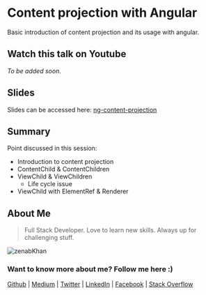 # Content projection with Angular

Basic introduction of content projection and its usage with angular.

## Watch this talk on Youtube

*To be added soon.*

## Slides

Slides can be accessed here: 
[ng-content-projection](http://slides.com/zenabsaleem/angular-content-projection)

## Summary

Point discussed in this session:

* Introduction to content projection
* ContentChild & ContentChildren
* ViewChild & ViewChildren
  * Life cycle issue
* ViewChild with ElementRef & Renderer

## About Me

> Full Stack Developer. Love to learn new skills. Always up for challenging stuff.

![zenabKhan](https://avatars3.githubusercontent.com/u/15312390?v=4&u=b808cb40742b8b1f580451498d2053e12ec751cd&s=400)

### Want to know more about me? Follow me here :)

[Github](https://github.com/zenabKhan) | 
[Medium](https://medium.com/@zenabKhan) | 
[Twitter](https://twitter.com/zenabSaleemKhan) | 
[LinkedIn](https://www.linkedin.com/in/zainab-saleem-31793021/) | 
[Facebook](https://www.facebook.com/zenabSaleemKhan) | 
[Stack Overflow](https://stackoverflow.com/users/7041910/kushina)